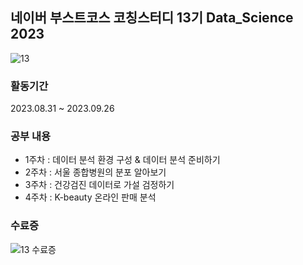 ## 네이버 부스트코스 코칭스터디 13기 Data_Science 2023
![13](https://github.com/MinwooPyeon/Coaching_study_13_Data_Science_2023/assets/153968515/c4fde766-d1c2-4bf5-a537-d832ed3816f7)

### 활동기간
2023.08.31 ~ 2023.09.26

### 공부 내용
- 1주차 : 데이터 분석 환경 구성 & 데이터 분석 준비하기
- 2주차 : 서울 종합병원의 분포 알아보기
- 3주차 : 건강검진 데이터로 가설 검정하기
- 4주차 : K-beauty 온라인 판매 분석

### 수료증
![13 수료증](https://github.com/MinwooPyeon/Coaching_study_13_Data_Science_2023/assets/153968515/a0af5efe-6eb0-4f16-97fb-379bae71081f)
